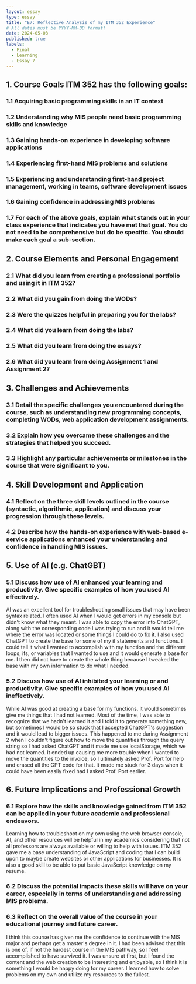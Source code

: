 ```yaml
---
layout: essay
type: essay
title: "E7: Reflective Analysis of my ITM 352 Experience"
# All dates must be YYYY-MM-DD format!
date: 2024-05-03
published: true
labels:
  - Final
  - Learning
  - Essay 7
---
```


## 1. Course Goals ITM 352 has the following goals:
### 1.1 Acquiring basic programming skills in an IT context
### 1.2 Understanding why MIS people need basic programming skills and knowledge
### 1.3 Gaining hands-on experience in developing software applications
### 1.4 Experiencing first-hand MIS problems and solutions
### 1.5 Experiencing and understanding first-hand project management, working in teams, software development issues
### 1.6 Gaining confidence in addressing MIS problems
### 1.7 For each of the above goals, explain what stands out in your class experience that indicates you have met that goal. You do not need to be comprehensive but do be specific. You should make each goal a sub-section.

## 2. Course Elements and Personal Engagement
### 2.1 What did you learn from creating a professional portfolio and using it in ITM 352?
### 2.2 What did you gain from doing the WODs?
### 2.3 Were the quizzes helpful in preparing you for the labs?
### 2.4 What did you learn from doing the labs?
### 2.5 What did you learn from doing the essays?
### 2.6 What did you learn from doing Assignment 1 and Assignment 2?

## 3. Challenges and Achievements
### 3.1 Detail the specific challenges you encountered during the course, such as understanding new programming concepts, completing WODs, web application development assignments.
### 3.2 Explain how you overcame these challenges and the strategies that helped you succeed.
### 3.3 Highlight any particular achievements or milestones in the course that were significant to you.

## 4. Skill Development and Application
### 4.1 Reflect on the three skill levels outlined in the course (syntactic, algorithmic, application) and discuss your progression through these levels.
### 4.2 Describe how the hands-on experience with web-based e-service applications enhanced your understanding and confidence in handling MIS issues.


## 5. Use of AI (e.g. ChatGBT)
### 5.1 Discuss how use of AI enhanced your learning and productivity. Give specific examples of how you used AI effectively.
AI was an excellent tool for troubleshooting small issues that may have been syntax related. I often used AI when I would get errors in my console but didn't know what they meant. I was able to copy the error into ChatGPT, along with the corresponding code I was trying to run and it would tell me where the error was located or some things I could do to fix it. I also used ChatGPT to create the base for some of my if statements and functions. I could tell it what I wanted to accomplish with my function and the different loops, ifs, or variables that I wanted to use and it would generate a base for me. I then did not have to create the whole thing because I tweaked the base with my own information to do what I needed. 
### 5.2 Discuss how use of AI inhibited your learning or and productivity. Give specific examples of how you used AI ineffectively.
While AI was good at creating a base for my functions, it would sometimes give me things that I had not learned. Most of the time, I was able to recognize that we hadn't learned it and I told it to generate something new, but sometimes I would be so stuck that I accepted ChatGPT's suggestion and it would lead to bigger issues. This happened to me during Assignment 2 when I couldn't figure out how to move the quantities through the query string so I had asked ChatGPT and it made me use localStorage, which we had not learned. It ended up causing me more trouble when I wanted to move the quantities to the invoice, so I ultimately asked Prof. Port for help and erased all the GPT code for that. It made me stuck for 3 days when it could have been easily fixed had I asked Prof. Port earlier.

## 6. Future Implications and Professional Growth
### 6.1 Explore how the skills and knowledge gained from ITM 352 can be applied in your future academic and professional endeavors.
Learning how to troubleshoot on my own using the web browser console, AI, and other resources will be helpful in my academics considering that not all professors are always available or willing to help with issues. ITM 352 gave me a base understanding of JavaScript and coding that I can build upon to maybe create websites or other applications for businesses. It is also a good skill to be able to put basic JavaScript knowledge on my resume. 
### 6.2 Discuss the potential impacts these skills will have on your career, especially in terms of understanding and addressing MIS problems.
### 6.3 Reflect on the overall value of the course in your educational journey and future career.
I think this course has given me the confidence to continue with the MIS major and perhaps get a master's degree in it. I had been advised that this is one of, if not the hardest course in the MIS pathway, so I feel accomplished to have survived it. I was unsure at first, but I found the content and the web creation to be interesting and enjoyable, so I think it is something I would be happy doing for my career. I learned how to solve problems on my own and utilize my resources to the fullest. 
